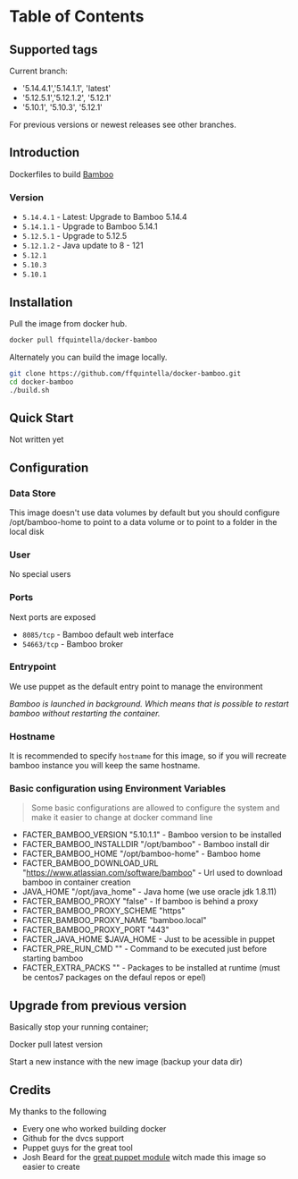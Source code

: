 # Table of Contents


## Supported tags

Current branch:

* '5.14.4.1','5.14.1.1', 'latest'
* '5.12.5.1','5.12.1.2', '5.12.1'
* '5.10.1', '5.10.3', '5.12.1'

For previous versions or newest releases see other branches.

## Introduction


Dockerfiles to build [Bamboo](https://www.atlassian.com/software/bamboo/)


### Version

* `5.14.4.1` - Latest: Upgrade to Bamboo 5.14.4
* `5.14.1.1` - Upgrade to Bamboo 5.14.1
* `5.12.5.1` - Upgrade to 5.12.5
* `5.12.1.2` - Java update to 8 - 121
* `5.12.1`
* `5.10.3`
* `5.10.1`


## Installation

Pull the image from docker hub.

```bash
docker pull ffquintella/docker-bamboo
```

Alternately you can build the image locally.

```bash
git clone https://github.com/ffquintella/docker-bamboo.git
cd docker-bamboo
./build.sh
```

## Quick Start

Not written yet


## Configuration

### Data Store

This image doesn't use data volumes by default but you should configure /opt/bamboo-home to point to a data volume or to point to a folder in the local disk


### User

No special users

### Ports

Next ports are exposed

* `8085/tcp` - Bamboo default web interface
* `54663/tcp` - Bamboo broker


### Entrypoint

We use puppet as the default entry point to manage the environment

*Bamboo is launched in background. Which means that is possible to restart bamboo without restarting the container.*

### Hostname

It is recommended to specify `hostname` for this image, so if you will recreate bamboo instance you will keep the same hostname.

### Basic configuration using Environment Variables

> Some basic configurations are allowed to configure the system and make it easier to change at docker command line

- FACTER_BAMBOO_VERSION "5.10.1.1" - Bamboo version to be installed
- FACTER_BAMBOO_INSTALLDIR "/opt/bamboo" - Bamboo install dir
- FACTER_BAMBOO_HOME "/opt/bamboo-home" - Bamboo home
- FACTER_BAMBOO_DOWNLOAD_URL "https://www.atlassian.com/software/bamboo" - Url used to download bamboo in container creation
- JAVA_HOME "/opt/java_home" - Java home (we use oracle jdk 1.8.11)
- FACTER_BAMBOO_PROXY "false" - If bamboo is behind a proxy
- FACTER_BAMBOO_PROXY_SCHEME "https"
- FACTER_BAMBOO_PROXY_NAME "bamboo.local"
- FACTER_BAMBOO_PROXY_PORT "443"
- FACTER_JAVA_HOME $JAVA_HOME - Just to be acessible in puppet
- FACTER_PRE_RUN_CMD "" - Command to be executed just before starting bamboo
- FACTER_EXTRA_PACKS "" - Packages to be installed at runtime (must be centos7 packages on the defaul repos or epel)


## Upgrade from previous version

Basically stop your running container;

Docker pull latest version

Start a new instance with the new image (backup your data dir)

## Credits

My thanks to the following

- Every one who worked building docker
- Github for the dvcs support
- Puppet guys for the great tool
- Josh Beard for the [great puppet module](https://forge.puppetlabs.com/joshbeard/bamboo) witch made this image so easier to create
